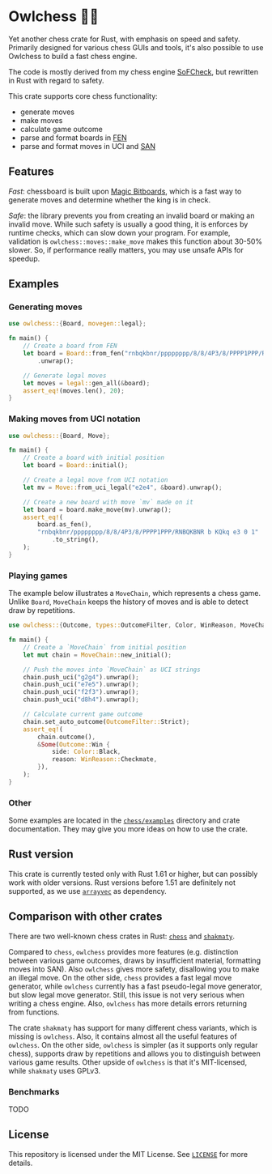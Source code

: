 # Owlchess 🦉🦀

Yet another chess crate for Rust, with emphasis on speed and safety. Primarily designed for various
chess GUIs and tools, it's also possible to use Owlchess to build a fast chess engine.

The code is mostly derived from my chess engine [SoFCheck](https://github.com/alex65536/sofcheck),
but rewritten in Rust with regard to safety.

This crate supports core chess functionality:

- generate moves
- make moves
- calculate game outcome
- parse and format boards in [FEN](https://en.wikipedia.org/wiki/Forsyth%E2%80%93Edwards_Notation)
- parse and format moves in UCI and [SAN](https://en.wikipedia.org/wiki/Algebraic_notation_\(chess\))

## Features

_Fast_: chessboard is built upon [Magic Bitboards](https://www.chessprogramming.org/Magic_Bitboards),
which is a fast way to generate moves and determine whether the king is in check.

_Safe_: the library prevents you from creating an invalid board or making an invalid move. While such
safety is usually a good thing, it is enforces by runtime checks, which can slow down your program. For
example, validation is `owlchess::moves::make_move` makes this function about 30-50% slower. So, if
performance really matters, you may use unsafe APIs for speedup.

## Examples

### Generating moves

```rust
use owlchess::{Board, movegen::legal};

fn main() {
    // Create a board from FEN
    let board = Board::from_fen("rnbqkbnr/pppppppp/8/8/4P3/8/PPPP1PPP/RNBQKBNR b KQkq e3 0 1")
        .unwrap();

    // Generate legal moves
    let moves = legal::gen_all(&board);
    assert_eq!(moves.len(), 20);
}
```

### Making moves from UCI notation

```rust
use owlchess::{Board, Move};

fn main() {
    // Create a board with initial position
    let board = Board::initial();

    // Create a legal move from UCI notation
    let mv = Move::from_uci_legal("e2e4", &board).unwrap();

    // Create a new board with move `mv` made on it
    let board = board.make_move(mv).unwrap();
    assert_eq!(
        board.as_fen(),
        "rnbqkbnr/pppppppp/8/8/4P3/8/PPPP1PPP/RNBQKBNR b KQkq e3 0 1"
            .to_string(),
    );
}
```

### Playing games

The example below illustrates a `MoveChain`, which represents a chess game. Unlike `Board`, `MoveChain` keeps
the history of moves and is able to detect draw by repetitions.

```rust
use owlchess::{Outcome, types::OutcomeFilter, Color, WinReason, MoveChain};

fn main() {
    // Create a `MoveChain` from initial position
    let mut chain = MoveChain::new_initial();

    // Push the moves into `MoveChain` as UCI strings
    chain.push_uci("g2g4").unwrap();
    chain.push_uci("e7e5").unwrap();
    chain.push_uci("f2f3").unwrap();
    chain.push_uci("d8h4").unwrap();

    // Calculate current game outcome
    chain.set_auto_outcome(OutcomeFilter::Strict);
    assert_eq!(
        chain.outcome(),
        &Some(Outcome::Win {
            side: Color::Black,
            reason: WinReason::Checkmate,
        }),
    );
}
```

### Other

Some examples are located in the [`chess/examples`](chess/examples) directory and crate documentation.
They may give you more ideas on how to use the crate.

## Rust version

This crate is currently tested only with Rust 1.61 or higher, but can possibly work with older versions.
Rust versions before 1.51 are definitely not supported, as we use [`arrayvec`](https://github.com/bluss/arrayvec)
as dependency.

## Comparison with other crates

There are two well-known chess crates in Rust: [`chess`](https://github.com/jordanbray/chess) and
[`shakmaty`](https://github.com/niklasf/shakmaty).

Compared to `chess`, `owlchess` provides more features (e.g. distinction between various game
outcomes, draws by insufficient material, formatting moves into SAN). Also `owlchess` gives more
safety, disallowing you to make an illegal move. On the other side, `chess` provides a fast legal
move generator, while `owlchess` currently has a fast pseudo-legal move generator, but slow legal
move generator. Still, this issue is not very serious when writing a chess engine. Also, `owlchess`
has more details errors returning from functions.

The crate `shakmaty` has support for many different chess variants, which is missing is `owlchess`.
Also, it contains almost all the useful features of `owlchess`. On the other side, `owlchess` is
simpler (as it supports only regular chess), supports draw by repetitions and allows you to
distinguish between various game results. Other upside of `owlchess` is that it's MIT-licensed,
while `shakmaty` uses GPLv3.

### Benchmarks

TODO

## License

This repository is licensed under the MIT License. See [`LICENSE`](LICENSE) for more details.
